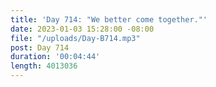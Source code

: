 ```yaml
---
title: 'Day 714: "We better come together."'
date: 2023-01-03 15:28:00 -08:00
file: "/uploads/Day-B714.mp3"
post: Day 714
duration: '00:04:44'
length: 4013036
---
```


